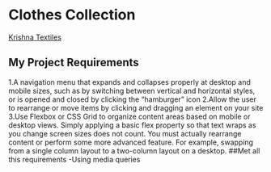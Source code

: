 # Clothes Collection
[Krishna Textiles](http://127.0.0.1:5500/)
## My Project Requirements
1.A navigation menu that expands and collapses properly at desktop and mobile sizes, such as by switching between vertical and horizontal styles, or is opened and closed by clicking the “hamburger” icon
2.Allow the user to rearrange or move items by clicking and dragging an element on your site
3.Use Flexbox or CSS Grid to organize content areas based on mobile or desktop views. Simply applying a basic flex property so that text wraps as you change screen sizes does not count. You must actually rearrange content or perform some more advanced feature. For example, swapping from a single column layout to a two-column layout on a desktop.
##Met all this requirements
-Using media queries
